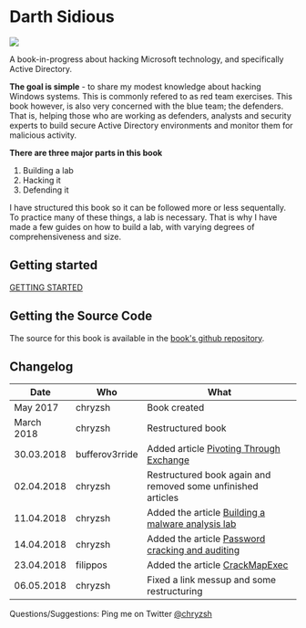 # Darth Sidious

![](https://www.designerd.com.br/wp-content/uploads/2014/07/8.png)

A book-in-progress about hacking Microsoft technology, and specifically Active Directory.

**The goal is simple** - to share my modest knowledge about hacking Windows systems. This is commonly refered to as red team exercises. This book however, is also very concerned with the blue team; the defenders. That is, helping those who are working as defenders, analysts and security experts to build secure Active Directory environments and monitor them for malicious activity.

**There are three major parts in this book**  
1. Building a lab  
2. Hacking it  
3. Defending it

I have structured this book so it can be followed more or less sequentally. To practice many of these things, a lab is necessary. That is why I have made a few guides on how to build a lab, with varying degrees of comprehensiveness and size.

## Getting started

[GETTING STARTED](../getting-started/getting-started.md)

## Getting the Source Code

The source for this book is available in the [book's github repository](https://github.com/chryzsh/DarthSidious).

## Changelog

| Date | Who | What |
| --- | --- | --- |
| May 2017 | chryzsh | Book created |
| March 2018 | chryzsh | Restructured book |
| 30.03.2018 | bufferov3rride | Added article [Pivoting Through Exchange](../initial-access/initial-access-through-exchange.md) |
| 02.04.2018 | chryzsh | Restructured book again and removed some unfinished articles |
| 11.04.2018 | chryzsh | Added the article [Building a malware analysis lab](https://github.com/chryzsh/DarthSidious/tree/fdd707cf9dbbc2faf3cf3dbbcd712b06fceeee87/labs/labs/cuckoo-malware-analysis-lab.md) |
| 14.04.2018 | chryzsh | Added the article [Password cracking and auditing](../credential-access/password-cracking-and-auditing.md) |
| 23.04.2018 | filippos | Added the article [CrackMapExec](../execution/crackmapexec.md) |
| 06.05.2018 | chryzsh | Fixed a link messup and some restructuring |

Questions/Suggestions: Ping me on Twitter [@chryzsh](https://twitter.com/chryzsh)

